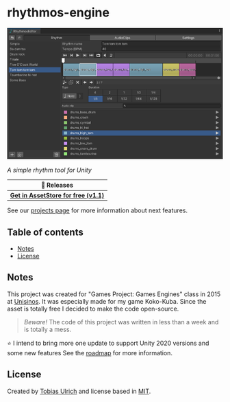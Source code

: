 # rhythmos-engine

![RhythmosEngine v1.3](Docs/images/rhythmos.png)


_A simple rhythm tool for Unity_


| :musical_note: Releases |
| ----------------------- |
| **[Get in AssetStore for free (v1.1)](https://assetstore.unity.com/packages/tools/audio/rhythmos-engine-39835)** |

See our [projects page](https://github.com/tobiasbu/rhythmos-engine/projects) for more information about next features.

## Table of contents

- [Notes](#notes)
- [License](#license)

## Notes

This project was created for "Games Project:  Games Engines" class in 2015 at [Unisinos](http://www.unisinos.br/global/en/). It was especially made for my game Koko-Kuba. Since the asset is totally free I decided to make the code open-source. 

> _Beware!_ The code of this project was written in less than a week and is totally a mess. 

:star: I intend to bring more one update to support Unity 2020 versions and some new features See the [roadmap](https://github.com/tobiasbu/rhythmos-engine/projects) for more information.

## License

Created by [Tobias Ulrich](https://github.com/tobiasbu) and license based in [MIT](https://github.com/tobiasbu/rhythmos-engine/blob/main/LICENSE).

